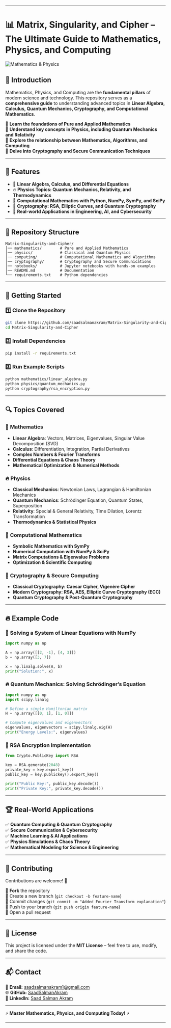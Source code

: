 
---

# 📊 Matrix, Singularity, and Cipher – The Ultimate Guide to Mathematics, Physics, and Computing  

![Mathematics & Physics](https://cdn.pixabay.com/photo/2024/06/22/18/16/ai-generated-8846765_1280.png)  
## 📌 Introduction  

Mathematics, Physics, and Computing are the **fundamental pillars** of modern science and technology. This repository serves as a **comprehensive guide** to understanding advanced topics in **Linear Algebra, Calculus, Quantum Mechanics, Cryptography, and Computational Mathematics**.  

📌 **Learn the foundations of Pure and Applied Mathematics**  
📌 **Understand key concepts in Physics, including Quantum Mechanics and Relativity**  
📌 **Explore the relationship between Mathematics, Algorithms, and Computing**  
📌 **Delve into Cryptography and Secure Communication Techniques**  

---

## 🚀 Features  

- 📖 **Linear Algebra, Calculus, and Differential Equations**  
- 🔥 **Physics Topics: Quantum Mechanics, Relativity, and Thermodynamics**  
- 🤖 **Computational Mathematics with Python, NumPy, SymPy, and SciPy**  
- 🔑 **Cryptography: RSA, Elliptic Curves, and Quantum Cryptography**  
- 🎯 **Real-world Applications in Engineering, AI, and Cybersecurity**  

---

## 📂 Repository Structure  

```
Matrix-Singularity-and-Cipher/
│── mathematics/        # Pure and Applied Mathematics
│── physics/            # Classical and Quantum Physics
│── computing/          # Computational Mathematics and Algorithms
│── cryptography/       # Cryptography and Secure Communications
│── notebooks/          # Jupyter notebooks with hands-on examples
│── README.md           # Documentation
└── requirements.txt    # Python dependencies
```

---

## 🏁 Getting Started  

### 1️⃣ Clone the Repository  
```bash
git clone https://github.com/saadsalmanakram/Matrix-Singularity-and-Cipher.git
cd Matrix-Singularity-and-Cipher
```

### 2️⃣ Install Dependencies  
```bash
pip install -r requirements.txt
```

### 3️⃣ Run Example Scripts  
```bash
python mathematics/linear_algebra.py
python physics/quantum_mechanics.py
python cryptography/rsa_encryption.py
```

---

## 🔍 Topics Covered  

### 📖 **Mathematics**  
- **Linear Algebra**: Vectors, Matrices, Eigenvalues, Singular Value Decomposition (SVD)  
- **Calculus**: Differentiation, Integration, Partial Derivatives  
- **Complex Numbers & Fourier Transforms**  
- **Differential Equations & Chaos Theory**  
- **Mathematical Optimization & Numerical Methods**  

### 🔥 **Physics**  
- **Classical Mechanics**: Newtonian Laws, Lagrangian & Hamiltonian Mechanics  
- **Quantum Mechanics**: Schrödinger Equation, Quantum States, Superposition  
- **Relativity**: Special & General Relativity, Time Dilation, Lorentz Transformation  
- **Thermodynamics & Statistical Physics**  

### 🤖 **Computational Mathematics**  
- **Symbolic Mathematics with SymPy**  
- **Numerical Computation with NumPy & SciPy**  
- **Matrix Computations & Eigenvalue Problems**  
- **Optimization & Scientific Computing**  

### 🔑 **Cryptography & Secure Computing**  
- **Classical Cryptography: Caesar Cipher, Vigenère Cipher**  
- **Modern Cryptography: RSA, AES, Elliptic Curve Cryptography (ECC)**  
- **Quantum Cryptography & Post-Quantum Cryptography**  

---

## 🔥 Example Code  

### 🔨 **Solving a System of Linear Equations with NumPy**  
```python
import numpy as np

A = np.array([[2, -1], [4, 3]])
b = np.array([3, 7])

x = np.linalg.solve(A, b)
print("Solution:", x)
```

### 🔥 **Quantum Mechanics: Solving Schrödinger’s Equation**  
```python
import numpy as np
import scipy.linalg

# Define a simple Hamiltonian matrix
H = np.array([[0, 1], [1, 0]])

# Compute eigenvalues and eigenvectors
eigenvalues, eigenvectors = scipy.linalg.eig(H)
print("Energy Levels:", eigenvalues)
```

### 🔑 **RSA Encryption Implementation**  
```python
from Crypto.PublicKey import RSA

key = RSA.generate(2048)
private_key = key.export_key()
public_key = key.publickey().export_key()

print("Public Key:", public_key.decode())
print("Private Key:", private_key.decode())
```

---

## 🏆 Real-World Applications  

✅ **Quantum Computing & Quantum Cryptography**  
✅ **Secure Communication & Cybersecurity**  
✅ **Machine Learning & AI Applications**  
✅ **Physics Simulations & Chaos Theory**  
✅ **Mathematical Modeling for Science & Engineering**  

---

## 🤝 Contributing  

Contributions are welcome! 🚀  

🔹 **Fork** the repository  
🔹 Create a new branch (`git checkout -b feature-name`)  
🔹 Commit changes (`git commit -m "Added Fourier Transform explanation"`)  
🔹 Push to your branch (`git push origin feature-name`)  
🔹 Open a pull request  

---

## 📜 License  

This project is licensed under the **MIT License** – feel free to use, modify, and share the code.  

---

## 📬 Contact  

📧 **Email:** saadsalmanakram1@gmail.com  
🌐 **GitHub:** [SaadSalmanAkram](https://github.com/saadsalmanakram)  
💼 **LinkedIn:** [Saad Salman Akram](https://www.linkedin.com/in/saadsalmanakram/)  

---

⚡ **Master Mathematics, Physics, and Computing Today!** ⚡  

---

